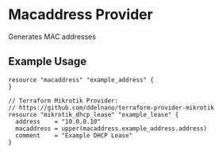 # Macaddress Provider

Generates MAC addresses

## Example Usage

```hcl
resource "macaddress" "example_address" {
}

// Terraform Mikrotik Provider:
// https://github.com/ddelnano/terraform-provider-mikrotik
resource "mikrotik_dhcp_lease" "example_lease" {
  address    = "10.0.0.10"
  macaddress = upper(macaddress.example_address.address)
  comment    = "Example DHCP Lease"
}
```
